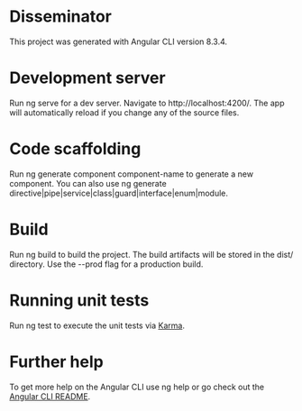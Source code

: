 # Disseminator
This project was generated with Angular CLI version 8.3.4.
# Development server
Run ng serve for a dev server. Navigate to http://localhost:4200/. The app will automatically reload if you change any of the source files.
# Code scaffolding
Run ng generate component component-name to generate a new component. You can also use ng generate directive|pipe|service|class|guard|interface|enum|module.
# Build
Run ng build to build the project. The build artifacts will be stored in the dist/ directory. Use the --prod flag for a production build.
# Running unit tests
Run ng test to execute the unit tests via [Karma](https://karma-runner.github.io/latest/index.html).
# Further help
To get more help on the Angular CLI use ng help or go check out the [Angular CLI README](https://github.com/angular/angular-cli/blob/master/README.md).

